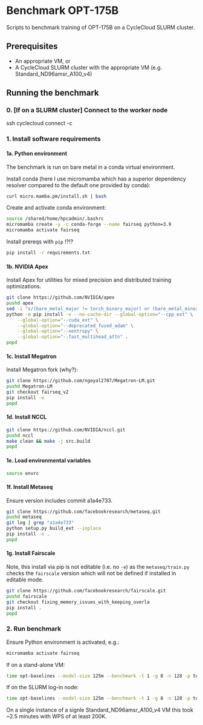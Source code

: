 # Benchmark OPT-175B

Scripts to benchmark training of OPT-175B on a CycleCloud SLURM cluster.

## Prerequisites

- An appropriate VM, or
- A CycleCloud SLURM cluster with the appropriate VM (e.g. Standard_ND96amsr_A100_v4)

## Running the benchmark

### 0. [If on a SLURM cluster] Connect to the worker node

 ssh <private-ip>
 cyclecloud connect <node-name> -c <cluster-name>

### 1. Install software requirements

#### 1a. Python environment

The benchmark is run on bare metal in a conda virtual environment.

Install conda (here I use micromamba which has a superior dependency resolver compared to the default one provided by conda):

```bash
curl micro.mamba.pm/install.sh | bash
```

Create and activate conda environment:

```bash
source /shared/home/hpcadmin/.bashrc
micromamba create -y -c conda-forge --name fairseq python=3.9
micromamba activate fairseq
```

Install prereqs with `pip` !?!?

```bash
pip install -r requirements.txt
```

#### 1b. NVIDIA Apex

Install Apex for utilities for mixed precision and distributed training optimizations.

```bash
git clone https://github.com/NVIDIA/apex
pushd apex
sed -i "s/(bare_metal_major != torch_binary_major) or (bare_metal_minor != torch_binary_minor)/False/g" setup.py
python -m pip install -v --no-cache-dir --global-option="--cpp_ext" \
    --global-option="--cuda_ext" \
    --global-option="--deprecated_fused_adam" \
    --global-option="--xentropy" \
    --global-option="--fast_multihead_attn" .
popd
```

#### 1c. Install Megatron

Install Megatron fork (why?):

```bash
git clone https://github.com/ngoyal2707/Megatron-LM.git
pushd Megatron-LM
git checkout fairseq_v2
pip install -e
popd
```

#### 1d. Install NCCL

```bash
git clone https://github.com/NVIDIA/nccl.git
pushd nccl
make clean && make -j src.build
popd
```

#### 1e. Load environmental variables

```bash
source envrc
```

#### 1f. Install Metaseq

Ensure version includes commit a1a4e733.

```bash
git clone https://github.com/facebookresearch/metaseq.git
pushd metaseq
git log | grep "a1a4e733"
python setup.py build_ext --inplace
pip install -e .
popd
```

#### 1g. Install Fairscale

Note, this install via pip is not editable (i.e. no `-e`) as the `metaseq/train.py` checks the `fairscale` version which will not be defined if installed in editable mode.

```bash
git clone https://github.com/facebookresearch/fairscale.git
pushd fairscale
git checkout fixing_memory_issues_with_keeping_overla
pip install .
popd
```

### 2. Run benchmark

Ensure Python environment is activated, e.g.:

```bash
micromamba activate fairseq
```

If on a stand-alone VM:

```bash
time opt-baselines --model-size 125m --benchmark -t 1 -g 8 -n 128 -p test-125m --local --azure
```

If on the SLURM log-in node:

```bash
time opt-baselines --model-size 125m --benchmark -t 1 -g 8 -n 128 -p test-125m --local --azure
```

On a single instance of a signle Standard_ND96amsr_A100_v4 VM this took ~2.5 minutes with WPS of at least 200K.
